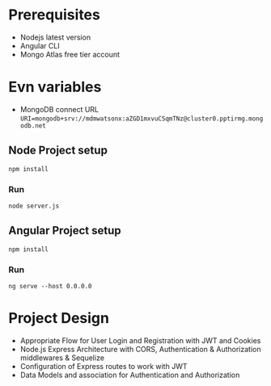 # Prerequisites

- Nodejs latest version
- Angular CLI
- Mongo Atlas free tier account

# Evn variables

- MongoDB connect URL ```URI=mongodb+srv://mdmwatsonx:aZGD1mxvuCSqmTNz@cluster0.pptirmg.mongodb.net```



## Node Project setup
```
npm install
```

### Run
```
node server.js
```

## Angular Project setup
```
npm install
```

### Run
```
ng serve --host 0.0.0.0
```


# Project Design

- Appropriate Flow for User Login and Registration with JWT and Cookies
- Node.js Express Architecture with CORS, Authentication & Authorization middlewares & Sequelize
- Configuration of Express routes to work with JWT
- Data Models and association for Authentication and Authorization